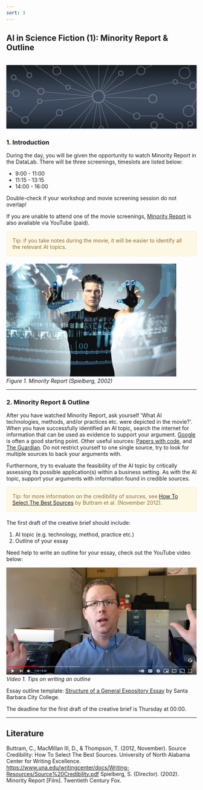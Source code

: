 ```yaml
---
sort: 3
---
```


## __AI in Science Fiction (1): Minority Report & Outline__
\
<img src="./images/datalab_banner.jpg" alt="Books banner" width="600"/>

### 1. Introduction

During the day, you will be given the opportunity to watch Minority Report in the DataLab. There will be three screenings, timeslots are listed below:

- 9:00 - 11:00
- 11:15 - 13:15
- 14:00 - 16:00

Double-check if your workshop and movie screening session do not overlap!

If you are unable to attend one of the movie screenings, [Minority Report]( https://www.youtube.com/watch?v=msjM96zhles) is also available via YouTube (paid).

<div style="padding: 15px; border: 1px solid transparent; border-color: transparent; margin-bottom: 20px; border-radius: 4px; color: #8a6d3b;; background-color: #fcf8e3; border-color: #faebcc;">
Tip: if you take notes during the movie, it will be easier to identify all the relevant AI topics.
</div>

<img src="./images/minority_report.jpg" alt="Book Russell and Norvig" width="450"/> \
*Figure 1. Minority Report (Spielberg, 2002)*

***

### 2. Minority Report & Outline

After you have watched Minority Report, ask yourself 'What AI technologies, methods, and/or practices etc. were depicted in the movie?'. When you have successfully identified an AI topic, search the internet for information that can be used as evidence to support your argument. [Google](https://www.google.com/) is often a good starting point. Other useful sources: [Papers with code](https://paperswithcode.com/), and [The Guardian](https://www.theguardian.com/international). Do not restrict yourself to one single source, try to look for multiple sources to back your arguments with.

Furthermore, try to evaluate the feasibility of the AI topic by critically assessing its possible application(s) within a business setting. As with the AI topic, support your arguments with information found in credible sources.

<div style="padding: 15px; border: 1px solid transparent; border-color: transparent; margin-bottom: 20px; border-radius: 4px; color: #8a6d3b;; background-color: #fcf8e3; border-color: #faebcc;">
Tip: for more information on the credibility of sources, see <a href="./documents/source_credibility.pdf">How To Select The Best Sources</a> by Buttram et al. (November 2012).
</div>   

The first draft of the creative brief should include:

1. AI topic (e.g. technology, method, practice etc.)
2. Outline of your essay

Need help to write an outline for your essay, check out the YouTube video below:

[![Video 1.](./images/outline.jpg)](https://www.youtube.com/watch?v=1t4E7pJbIp "Click on link to open video!")
*Video 1. Tips on writing an outline*

Essay outline template: [Structure of a General Expository Essay](./documents/main_structure-of-a-general-expository-essay-santa-barbara-city-college.pdf) by Santa Barbara City College.

The deadline for the first draft of the creative brief is Thursday at 00:00.

***

## __Literature__

Buttram, C., MacMillan III, D., & Thompson, T. (2012, November). Source Credibility: How To Select The Best Sources. University of North Alabama Center for Writing Excellence. https://www.una.edu/writingcenter/docs/Writing-Resources/Source%20Credibility.pdf
Spielberg, S. (Director). (2002). Minority Report [Film]. Twentieth Century Fox.  
